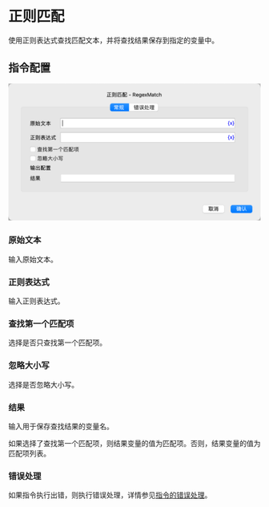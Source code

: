 # 正则匹配

使用正则表达式查找匹配文本，并将查找结果保存到指定的变量中。

## 指令配置

![正则匹配常规配置对话框](regex_match_general_config.png)

### 原始文本

输入原始文本。

### 正则表达式

输入正则表达式。

### 查找第一个匹配项

选择是否只查找第一个匹配项。

### 忽略大小写

选择是否忽略大小写。

### 结果

输入用于保存查找结果的变量名。

如果选择了查找第一个匹配项，则结果变量的值为匹配项。否则，结果变量的值为匹配项列表。

### 错误处理

如果指令执行出错，则执行错误处理，详情参见[指令的错误处理](../../../manual/error_handling.md)。

